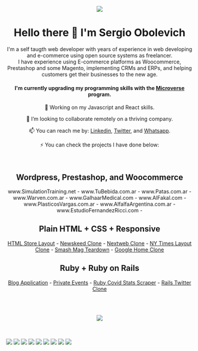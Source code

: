 <p align="center"><img src="https://raw.githubusercontent.com/chubaquelo/chubaquelo/main/LOGO-SERGIO-FullStack-Dev-Centered.fw.png"></p>
<h1 align="center">Hello there 👋 I'm Sergio Obolevich</h1>

<p align="center">I'm a self taugth web developer with years of experience in web developing and e-commerce using open source systems as freelancer.<br>
      I have experience using E-commerce platforms as Woocommerce, Prestashop and some Magento, implementing CRMs and ERPs, and helping customers get their businesses to the new age.
</p>

<h4 align="center"> I'm currently upgrading my programming skills with the <a href="https://www.microverse.org" target="_blank">Microverse</a> program.</h4>

<p align="center"> 🔭 Working on my Javascript and React skills.</p>
<p align="center">  👯 I’m looking to collaborate remotely on a thriving company.</p>
<p align="center">  📫 You can reach me by: <a href="https://www.linkedin.com/in/sergio-obolevich" target="_blank">Linkedin</a>, <a href="https://twitter.com/SergioObolevich" target="_blank">Twitter</a>, and <a href="https://wa.me/5493515055933" target="_blank">Whatsapp</a>.</p>

<p align="center">⚡ You can check the projects I have done below:</p>

<br>
<h2 align="center">Wordpress, Prestashop, and Woocommerce</h2>
      
<p align="center">
      www.SimulationTraining.net -
      www.TuBebida.com.ar -
      www.Patas.com.ar -
      www.Warven.com.ar -
      www.GalhaarMedical.com -
      www.AlFakal.com -
      www.PlasticosVargas.com.ar -
      www.AlfalfaArgentina.com.ar -
      www.EstudioFernandezRicci.com -
</p>

<h2 align="center">Plain HTML + CSS + Responsive</h2>

<p align="center">
      <a href="https://chubaquelo.github.io/HTML-Online-Store-Capstone/">HTML Store Layout</a> -
      <a href="https://chubaquelo.github.io/Bootstrap-Newsweek-Clone/">Newskeed Clone</a> -
      <a href="https://chubaquelo.github.io/The-Next-Web-Responsive-Clone/">Nextweb Clone</a> -
      <a href="https://chubaquelo.github.io/NYtimes-Clone-Project/">NY Times Layout Clone</a> -
      <a href="https://chubaquelo.github.io/Smashing-Mag-Teardown/">Smash Mag Teardown</a> -
      <a href="https://chubaquelo.github.io/google-homepage">Google Home Clone</a>
</p>

<h2 align="center">Ruby + Ruby on Rails</h2>

<p align="center">
      <a href="https://github.com/chubaquelo/Tech-Articles-Blog">Blog Application</a> -
      <a href="https://github.com/chubaquelo/Private-Events">Private Events</a> -
      <a href="https://github.com/chubaquelo/Ruby-Covid-Stats-Scraper">Ruby Covid Stats Scraper</a> -
      <a href="https://github.com/chubaquelo/Rails-Twitteeer">Rails Twitter Clone</a>
</p>
<br><br>

<p align="center"><img href="https://github.com/chubaquelo" src="https://github-readme-stats.vercel.app/api/top-langs/?username=chubaquelo&layout=compact)"></p>
<br><br>

<p align="center" style="display: inline;">
      <img src="https://img.shields.io/badge/html5%20-%23E34F26.svg?&style=for-the-badge&logo=html5&logoColor=white" href="#">
      <img src="https://img.shields.io/badge/css3%20-%231572B6.svg?&style=for-the-badge&logo=css3&logoColor=white" href="#">
      <img src="https://img.shields.io/badge/bootstrap%20-%23563D7C.svg?&style=for-the-badge&logo=bootstrap&logoColor=white" href="#">
      <img src="https://img.shields.io/badge/ruby-%23CC342D.svg?&style=for-the-badge&logo=ruby&logoColor=white" href="#">
      <img src="https://img.shields.io/badge/rails%20-%23CC0000.svg?&style=for-the-badge&logo=ruby-on-rails&logoColor=white" href="#">
      <img src="https://img.shields.io/badge/react%20-%2320232a.svg?&style=for-the-badge&logo=react&logoColor=%2361DAFB" href="#">
      <img src="https://img.shields.io/badge/redux%20-%23593d88.svg?&style=for-the-badge&logo=redux&logoColor=white" href="#">
      <img src="https://img.shields.io/badge/mysql-%2300f.svg?&style=for-the-badge&logo=mysql&logoColor=white" href="#">
      <img src="https://img.shields.io/badge/Amazon%20AWS-%23232F3E?logo=amazon-aws&logoColor=white&style=for-the-badge" href="#">
</p>


